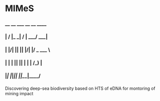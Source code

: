 # MIMeS

###
###  __  __ ___ __  __      ____  
### |  \/  |_ _|  \/  | ___/ ___| 
### | |\/| || || |\/| |/ _ \___ \ 
### | |  | || || |  | |  __/___) |
### |_|  |_|___|_|  |_|\___|____/ 
###                               
###

Discovering deep-sea biodiversity based on HTS of eDNA for montoring of mining impact
